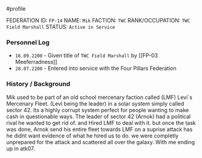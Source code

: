 #profile 

FEDERATION ID: `FP-14`
NAME: `Mik`
FACTION: `TWC`
RANK/OCCUPATION: `TWC Field Marshall`
STATUS: `Active in Service`

### Personnel Log
- `16.09.2200` - Given title of `TWC Field Marshall` by [[FP-03 Meeferradness]]
- `28.07.2200` - Entered into service with the Four Pillars Federation

### History / Background
Mik used to be part of an old school mercenary faction called (LMF) Levi´s Mercenary Fleet. (Levi being the leader) in a solar system simply called sector 42. Its a highly corrupt system perfect for people wanting to make cash in questionable ways. The leader of sector 42 (Arnok) had a political rival he wanted to get rid of. and Hired LMF to deal with it. but once the task was done, Arnok send his entire fleet towards LMF on a suprise attack has he didnt want evidence of what he hired us to do. we were completly unprepared for the attack and scattered all over the galaxy. With me ending up in atk07.

